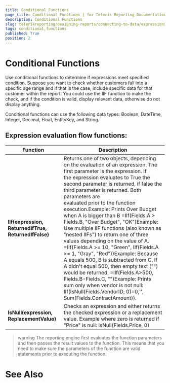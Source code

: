 ```yaml
---
title: Conditional Functions
page_title: Conditional Functions | for Telerik Reporting Documentation
description: Conditional Functions
slug: telerikreporting/designing-reports/connecting-to-data/expressions/expressions-reference/functions/conditional-functions
tags: conditional,functions
published: True
position: 2
---
```


# Conditional Functions



Use conditional functions to determine if expressions meet specified condition. Suppose you want to check 
    	whether customers fall into a specific age range and if that is the case, include specific data for that customer within the report.
    	You could use the IIF function to make the check, and if the condition is valid, display relevant data, otherwise do not 
    	display anything.

Conditional functions can use the following data types: Boolean, DateTime, Integer, Decimal, Float, EntityKey, and String.

## Expression evaluation flow functions:


| Function | Description |
| ------ | ------ |
| __IIf(expression, ReturnedIfTrue, ReturnedIfFalse)__ |Returns one of two objects, depending on the evaluation of an expression. The first parameter is the expression. If <br/>  	the expression evaluates to True the second parameter is returned, if false the third parameter is returned. Both parameters are <br/>    evaluated prior to the function execution.Example: Prints Over Budget when A is bigger than B =IIf(Fields.A > Fields.B, "Over Budget", "OK")Example: Use multiple IIF functions (also known as "nested IIFs") to return one of three values depending on the value of A.<br/>        =IIf(Fields.A >= 10, "Green", IIf(Fields.A >= 1, "Gray", "Red"))Example: Because A equals 500, B is subtracted from C. If A didn't equal 500, then empty text ("") would be returned. =IIf(Fields.A>500, Fields.B-Fields.C, "")Example: Prints sum only when vendor is not null: IIf(IsNull(Fields.VendorID, 0)=0,'', Sum(Fields.ContractAmount)).|
| __IsNull(expression, ReplacementValue)__ |Checks an expression and either returns the checked expression or a replacement value. Example where zero is returned if "Price" is null: IsNull(Fields.Price, 0)|




>warning The reporting engine first evaluates the function parameters and then passes the result values to the function. This means that	you need to make sure the parameters of the function are valid statements prior to executing the function.	


# See Also
